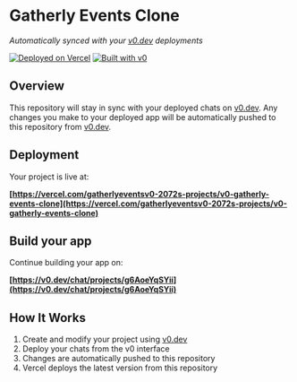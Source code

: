 # Gatherly Events Clone

*Automatically synced with your [v0.dev](https://v0.dev) deployments*

[![Deployed on Vercel](https://img.shields.io/badge/Deployed%20on-Vercel-black?style=for-the-badge&logo=vercel)](https://vercel.com/gatherlyeventsv0-2072s-projects/v0-gatherly-events-clone)
[![Built with v0](https://img.shields.io/badge/Built%20with-v0.dev-black?style=for-the-badge)](https://v0.dev/chat/projects/g6AoeYqSYii)

## Overview

This repository will stay in sync with your deployed chats on [v0.dev](https://v0.dev).
Any changes you make to your deployed app will be automatically pushed to this repository from [v0.dev](https://v0.dev).

## Deployment

Your project is live at:

**[https://vercel.com/gatherlyeventsv0-2072s-projects/v0-gatherly-events-clone](https://vercel.com/gatherlyeventsv0-2072s-projects/v0-gatherly-events-clone)**

## Build your app

Continue building your app on:

**[https://v0.dev/chat/projects/g6AoeYqSYii](https://v0.dev/chat/projects/g6AoeYqSYii)**

## How It Works

1. Create and modify your project using [v0.dev](https://v0.dev)
2. Deploy your chats from the v0 interface
3. Changes are automatically pushed to this repository
4. Vercel deploys the latest version from this repository
